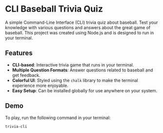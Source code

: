 # CLI Baseball Trivia Quiz

A simple Command-Line Interface (CLI) trivia quiz about baseball. Test your knowledge with various questions and answers about the great game of baseball. This project was created using Node.js and is designed to run in your terminal.

## Features

- **CLI-based**: Interactive trivia game that runs in your terminal.
- **Multiple Question Formats**: Answer questions related to baseball and get feedback.
- **Colorful UI**: Styled using the `chalk` library to make the terminal experience more enjoyable.
- **Easy Setup**: Can be installed globally for use anywhere on your system.

## Demo

To play, run the following command in your terminal:

```bash
trivia-cli